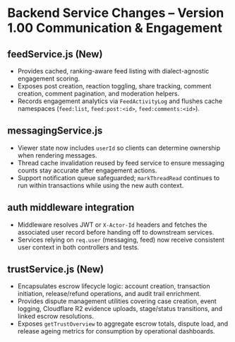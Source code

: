 # Backend Service Changes – Version 1.00 Communication & Engagement

## feedService.js (New)
- Provides cached, ranking-aware feed listing with dialect-agnostic engagement scoring.
- Exposes post creation, reaction toggling, share tracking, comment creation, comment pagination, and moderation helpers.
- Records engagement analytics via `FeedActivityLog` and flushes cache namespaces (`feed:list`, `feed:post:<id>`, `feed:comments:<id>`).

## messagingService.js
- Viewer state now includes `userId` so clients can determine ownership when rendering messages.
- Thread cache invalidation reused by feed service to ensure messaging counts stay accurate after engagement actions.
- Support notification queue safeguarded; `markThreadRead` continues to run within transactions while using the new auth context.

## auth middleware integration
- Middleware resolves JWT or `X-Actor-Id` headers and fetches the associated user record before handing off to downstream services.
- Services relying on `req.user` (messaging, feed) now receive consistent user context in both controllers and tests.

## trustService.js (New)
- Encapsulates escrow lifecycle logic: account creation, transaction initiation, release/refund operations, and audit trail enrichment.
- Provides dispute management utilities covering case creation, event logging, Cloudflare R2 evidence uploads, stage/status transitions, and linked escrow resolutions.
- Exposes `getTrustOverview` to aggregate escrow totals, dispute load, and release ageing metrics for consumption by operational dashboards.
